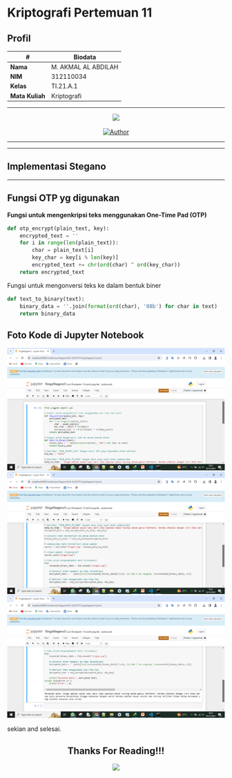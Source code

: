 # Kriptografi Pertemuan 11


## Profil
| #               | Biodata                      |
| --------------- | ---------------------------- |
| **Nama**        | M. AKMAL AL ABDILAH          |
| **NIM**         | 312110034                    |
| **Kelas**       | TI.21.A.1                    |
| **Mata Kuliah** | Kriptografi                  |




<hr>

<p align="center">
 <img src="https://user-images.githubusercontent.com/91085882/137566814-9c8c078c-1c3e-475c-b23d-7f4922f74beb.gif"/>
</p>
<p align="center">
<a href="https://github.com/akmalabdilah"><img title="Author" src="https://img.shields.io/discord/102860784329052160?color=BLUE&label=M.%20AKMAL%20AL%20ABDILAH1&logo=GITHUB&logoColor=BLACK&style=plastic"></a>
<p align="center">



<hr>


<hr>

## Implementasi Stegano

<hr>

<p>

<h2>Fungsi OTP yg digunakan</h2>

<b>Fungsi untuk mengenkripsi teks menggunakan One-Time Pad (OTP)</b>

```py
def otp_encrypt(plain_text, key):
    encrypted_text = ''
    for i in range(len(plain_text)):
        char = plain_text[i]
        key_char = key[i % len(key)]
        encrypted_text += chr(ord(char) ^ ord(key_char))
    return encrypted_text
```

<p>Fungsi untuk mengonversi teks ke dalam bentuk biner</p>

```py
def text_to_binary(text):
    binary_data = ''.join(format(ord(char), '08b') for char in text)
    return binary_data
```


<h2>Foto Kode di Jupyter Notebook</h2>

![Gambar 1](screenshoot/1.png)
![Gambar 2](screenshoot/2.png)
![Gambar 3](screenshoot/3.png)

<p>
 sekian and selesai.
</p>

<div>
<h2 align="center">Thanks For Reading!!!</h2>
<div align="center">
<img src="https://user-images.githubusercontent.com/91085882/222731693-24383140-7623-4e7a-a528-6621380b7be8.gif">

